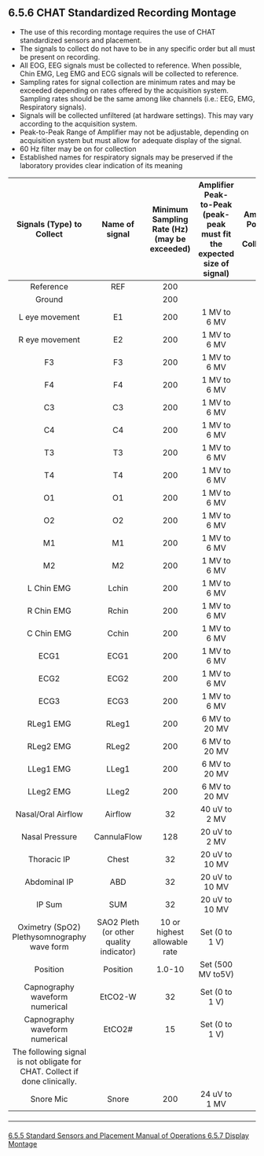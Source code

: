 ## 6.5.6 CHAT Standardized Recording Montage

- The use of this recording montage requires the use of CHAT standardized sensors and placement.
- The signals to collect do not have to be in any specific order but all must be present on recording.
- All EOG, EEG signals must be collected to reference. When possible, Chin EMG, Leg EMG and ECG signals will be collected to reference.
- Sampling rates for signal collection are minimum rates and may be exceeded depending on rates offered by the acquisition system.  Sampling rates should be the same among like channels (i.e.: EEG, EMG, Respiratory signals).
- Signals will be collected unfiltered (at hardware settings).  This may vary according to the acquisition system.
- Peak-to-Peak Range of Amplifier may not be adjustable, depending on acquisition system but must allow for adequate display of the signal.
- 60 Hz filter may be on for collection
- Established names for respiratory signals may be preserved if the laboratory provides clear indication of its meaning





|  Signals (Type) to Collect  |  Name of signal  |  Minimum Sampling Rate (Hz) (may be exceeded)  |  Amplifier Peak-to-Peak (peak-peak must fit the expected size of signal)  |  Amplifier Polarity for Collection |
|:---------------------------:|:----------------:|:----------------------------------------------:|:-------------------------------------------------------------------------:|:----------------------------------:|
|  Reference                  |  REF             |  200                                           |                                                                           |                                    |
|  Ground                     |                  |  200                                           |                                                                           |                                    |
|  L eye movement             |  E1              |  200                                           |  1 MV to 6 MV                                                             |  +↑                                |
|  R eye movement             |  E2              |  200                                           |  1 MV to 6 MV                                                             |  +↑                                |
|  F3                         |  F3              |  200                                           |  1 MV to 6 MV                                                             |  +↑                                |
|  F4                         |  F4              |  200                                           |  1 MV to 6 MV                                                             |  +↑                                |
|  C3                         |  C3              |  200                                           |  1 MV to 6 MV                                                             |  +↑                                |
|  C4                         |  C4              |  200                                           |  1 MV to 6 MV                                                             |  +↑                                |
|  T3                         |  T3              |  200                                           |  1 MV to 6 MV                                                             |  +↑                                |
|  T4                         |  T4              |  200                                           |  1 MV to 6 MV                                                             |  +↑                                |
|  O1                         |  O1              |  200                                           |  1 MV to 6 MV                                                             |  +↑                                |
|  O2                         |  O2              |  200                                           |  1 MV to 6 MV                                                             |  +↑                                |
|  M1                         |  M1              |  200                                           |  1 MV to 6 MV                                                             |  +↑                                |
|  M2                         |  M2              |  200                                           |  1 MV to 6 MV                                                             |  +↑                                |
|  L Chin EMG                 |  Lchin           |  200                                           |  1 MV to 6 MV                                                             |  +↑                                |
|  R Chin EMG                 |  Rchin           |  200                                           |  1 MV to 6 MV                                                             |  +↑                                |
|  C Chin EMG                 |  Cchin           |  200                                           |  1 MV to 6 MV                                                             |  +↑                                |
|  ECG1                       |  ECG1            |  200                                           |  1 MV to 6 MV                                                             |  +↑                                |
|  ECG2                       |  ECG2            |  200                                           |  1 MV to 6 MV                                                             |  +↑                                |
|  ECG3                       |  ECG3            |  200                                           |  1 MV to 6 MV                                                             |  +↑                                |
|  RLeg1 EMG                  |  RLeg1           |  200                                           |  6 MV to 20 MV                                                            |  +↑                                |
|  RLeg2 EMG                  |  RLeg2           |  200                                           |  6 MV to 20 MV                                                            |  +↑                                |
|  LLeg1 EMG                  |  LLeg1           |  200                                           |  6 MV to 20 MV                                                            |  +↑                                |
|  LLeg2 EMG                  |  LLeg2           |  200                                           |  6 MV to 20 MV                                                            |  +↑                                |
|  Nasal/Oral Airflow         |  Airflow         |   32                                           |  40 uV to 2 MV                                                            |  +↑                                |
|  Nasal Pressure             |  CannulaFlow     |  128                                           |  20 uV to 2 MV                                                            |  +↑                                |
|  Thoracic IP                |  Chest           |   32                                           |  20 uV to 10 MV                                                           |  +↑                                |
|  Abdominal IP               |  ABD             |   32                                           |  20 uV to 10 MV                                                           |  +↑                                |
|  IP Sum                     |  SUM             |   32                                           |  20 uV to 10 MV                                                           |  +↑                                |
|  Oximetry (SpO2) Plethysomnography wave form  |  SAO2  Pleth (or other  quality indicator)  |  10 or highest allowable rate  |  Set (0 to 1 V)                              |                                    |
|  Position                   |  Position        |  1.0-10                                        |  Set (500 MV to5V)                                                        |                                    |
|  Capnography waveform numerical  |  EtCO2-W    |  32                                            |  Set (0 to 1 V)                                                           |                                    |
|  Capnography waveform numerical  |  EtCO2#     |  15                                            |  Set (0 to 1 V)                                                           |                                    |
|  The following signal is not obligate for CHAT.  Collect if done clinically.  |  |              |                                                                           |                                    |
|  Snore Mic                  |  Snore           |  200                                           |  24 uV to 1 MV                                                            |  +↑                                |











<hr class="soften" style="margin-top: 20px;margin-bottom: 20px;"/>

<div class="center">
<div class="btn-group">
  <a href=":pages_path:/manuals/polysomnography-reading-center/6-05-05-standard-sensors-and-placement.md" class="btn btn-default">
    <span class="glyphicon glyphicon-chevron-left"></span>
    6.5.5 Standard Sensors and Placement
  </a>

  <a href=":pages_path:/manuals/polysomnography-reading-center/6-00-mop-toc.md" class="btn btn-default">
    <span class="glyphicon glyphicon-chevron-up"></span>
    Manual of Operations
  </a>

  <a href=":pages_path:/manuals/polysomnography-reading-center/6-05-07-display-montage.md" class="btn btn-success">
    6.5.7 Display Montage
    <span class="glyphicon glyphicon-chevron-right"></span>
  </a>
</div>
</div>

